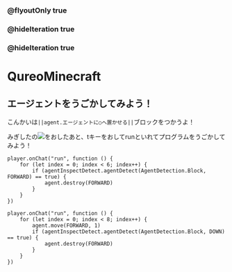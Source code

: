 ### @flyoutOnly true
### @hideIteration true
### @hideIteration true
# QureoMinecraft

## エージェントをうごかしてみよう！

こんかいは``||agent.エージェントに○へ置かせる||``ブロックをつかうよ！

みぎしたの![](https://raw.githubusercontent.com/camp-minecraft/TechkidsCampTutorial/master/images/playbutton.png)をおしたあと、tキーをおしてrunといれてプログラムをうごかしてみよう！
```template
player.onChat("run", function () {
    for (let index = 0; index < 6; index++) {
        if (agentInspectDetect.agentDetect(AgentDetection.Block, FORWARD) == true) {
            agent.destroy(FORWARD)
        }
    }
})
```
```ghost
player.onChat("run", function () {
    for (let index = 0; index < 8; index++) {
        agent.move(FORWARD, 1)
        if (agentInspectDetect.agentDetect(AgentDetection.Block, DOWN) == true) {
            agent.destroy(FORWARD)
        }
    }
})
```